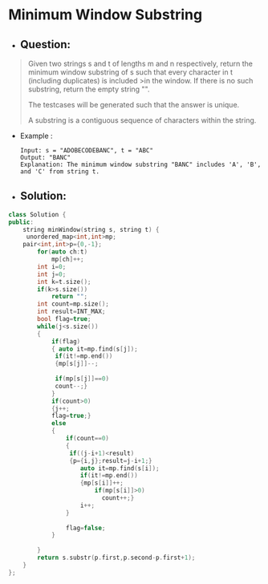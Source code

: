 # Minimum Window Substring
- ## Question:
>Given two strings s and t of lengths m and n respectively, return the minimum window substring of s such that every character in t (including duplicates) is included >in the window. If there is no such substring, return the empty string "".
>
>The testcases will be generated such that the answer is unique.
>
>A substring is a contiguous sequence of characters within the string.

- Example :

      Input: s = "ADOBECODEBANC", t = "ABC"
      Output: "BANC"
      Explanation: The minimum window substring "BANC" includes 'A', 'B', and 'C' from string t.


- ## Solution:
```cpp
class Solution {
public:
    string minWindow(string s, string t) {
     unordered_map<int,int>mp;
    pair<int,int>p={0,-1};
        for(auto ch:t)
            mp[ch]++;
        int i=0;
        int j=0;
        int k=t.size();
        if(k>s.size())
            return "";
        int count=mp.size();
        int result=INT_MAX;
        bool flag=true;
        while(j<s.size())
        {
            if(flag)
            { auto it=mp.find(s[j]);
             if(it!=mp.end())
             {mp[s[j]]--;
             
             if(mp[s[j]]==0)
             count--;}
            }
            if(count>0)
            {j++;
            flag=true;}
            else
            {
                if(count==0)
                {
                 if((j-i+1)<result)
                 {p={i,j};result=j-i+1;}
                    auto it=mp.find(s[i]);
                    if(it!=mp.end())
                    {mp[s[i]]++;
                        if(mp[s[i]]>0)
                          count++;}
                    i++;
                }
            
                flag=false;
            }
           
        }
        return s.substr(p.first,p.second-p.first+1);
    }
};
```
